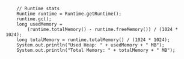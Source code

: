         // Runtime stats
        Runtime runtime = Runtime.getRuntime();
        runtime.gc();
        long usedMemory =
            (runtime.totalMemory() - runtime.freeMemory()) / (1024 * 1024);
        long totalMemory = runtime.totalMemory() / (1024 * 1024);
        System.out.println("Used Heap: " + usedMemory + " MB");
        System.out.println("Total Memory: " + totalMemory + " MB");
